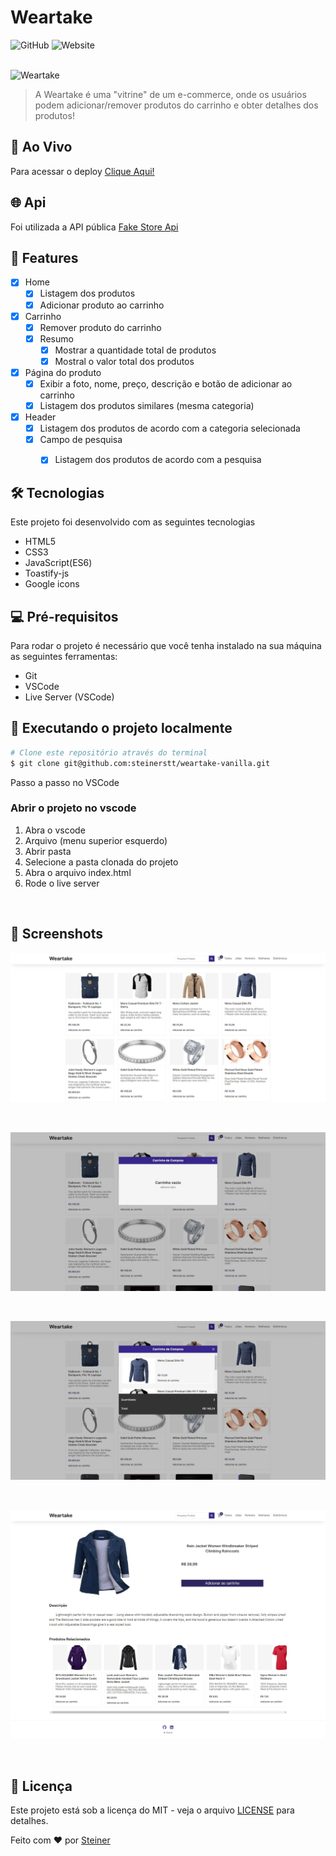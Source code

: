 #  Weartake

![GitHub](https://img.shields.io/github/license/steinerstt/weartake-vanilla?style=for-the-badge)
![Website](https://img.shields.io/website?color=gree&label=Status&style=for-the-badge&up_message=finalizado&url=https://github.com/steinerstt/weartake-react)
<br><br>

![Weartake](https://github.com/steinerstt/screenshots-projects/blob/main/weartake-vanilla/home-gif.gif?raw=true)
> A Weartake é uma "vitrine" de um e-commerce, onde os usuários podem adicionar/remover produtos do carrinho e obter detalhes dos produtos!

## 🔰 Ao Vivo
Para acessar o deploy <a href="https://weartake-vanilla.vercel.app/" target="_blank" > Clique Aqui! </a>

## 🌐 Api
Foi utilizada a API pública <a href="https://fakestoreapi.com/docs" target="_blank" > Fake Store Api </a>


## 📌 Features
- [x] Home
    - [x] Listagem dos produtos
    - [x] Adicionar produto ao carrinho
 - [x] Carrinho
    - [x] Remover produto do carrinho
    - [x] Resumo
        - [x] Mostrar a quantidade total de produtos
        - [x] Mostral o valor total dos produtos
- [x] Página do produto
    - [x] Exibir a foto, nome, preço, descrição e botão de adicionar ao carrinho
    - [x] Listagem dos produtos similares (mesma categoria)
- [x] Header
    - [x] Listagem dos produtos de acordo com a categoria selecionada
    - [x] Campo de pesquisa
        - [x] Listagem dos produtos de acordo com a pesquisa


## 🛠️ Tecnologias
 Este projeto foi desenvolvido com as seguintes tecnologias
- HTML5
- CSS3
- JavaScript(ES6)
- Toastify-js
- Google icons


## 💻 Pré-requisitos
Para rodar o projeto é necessário que você tenha instalado na sua máquina as seguintes ferramentas:
- Git
- VSCode
- Live Server (VSCode)


## 🚀 Executando o projeto localmente
```bash
# Clone este repositório através do terminal
$ git clone git@github.com:steinerstt/weartake-vanilla.git
```

Passo a passo no VSCode

### Abrir o projeto no vscode
1. Abra o vscode
2. Arquivo (menu superior esquerdo)
3. Abrir pasta
4. Selecione a pasta clonada do projeto
5. Abra o arquivo index.html
6. Rode o live server



<br>

## 📸 Screenshots

![Home](https://github.com/steinerstt/screenshots-projects/blob/main/weartake-vanilla/home.jpg?raw=true)

<br>

![Carrinho vazio](https://github.com/steinerstt/screenshots-projects/blob/main/weartake-vanilla/home-cart-empty.jpg?raw=true)

<br>

![Carrinho com produtos](https://github.com/steinerstt/screenshots-projects/blob/main/weartake-vanilla/home-cart-products.jpg?raw=true)

<br>

![Página do produto](https://github.com/steinerstt/screenshots-projects/blob/main/weartake-vanilla/page-product.jpg?raw=true)


<br>

## 📄 Licença
Este projeto está sob a licença do MIT - veja o arquivo [LICENSE](https://github.com/steinerstt/weartake-vanilla/blob/main/LICENSE) para detalhes.

Feito com ❤ por [Steiner](https://github.com/steinerstt)

